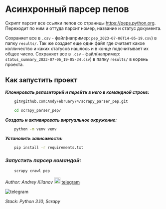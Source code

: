 # Асинхронный парсер пепов
Скрипт парсит все ссылки пепов со страницы https://peps.python.org.
Переходит по ним и оттуда парсит номер, название и статус документа.

Сохраняет все в `.csv` - файл(например: `pep_2023-07-06T14-05-19.csv`)
в папку `results/`. Так же создает еще один файл где считает какое колличество
и каких статусов нашлось и в конце подсчитывает их общее число. Сохраняет все в
`.csv` - файл(например: `status_summary_2023-07-06_19-05-34.csv`)
в папку `results/` в корень проекта.

## Как запустить проект

***Клонировать репозиторий и перейти в него в командной строке:***

```bash
    git@github.com:AndyFebruary74/scrapy_parser_pep.git
 ```
```bash
    cd scrapy_parser_pep/
```
***Создать и активировать виртуальное окружение:***
```bash
    python -m venv venv
```
***Установить зависимости:***
```bash
    pip install -r requirements.txt
```
### ***Запустить парсер командой:***
```bash
    scrapy crawl pep
```

_Author: Andrey Kilanov_
 <img src="https://github.com/enricostara/telegram.link/blob/master/telegram.link.png" width="20"/>
[telegram](https://t.me/AndyFebruary)

![telegram](https://github.com/enricostara/telegram.link/blob/master/telegram.link.png 'https://t.me/AndyFebruary')

_Stack: Python 3.10, Scrapy_